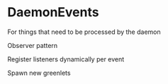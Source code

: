 # DaemonEvents

For things that need to be processed by the daemon

Observer pattern

Register listeners dynamically per event

Spawn new greenlets
